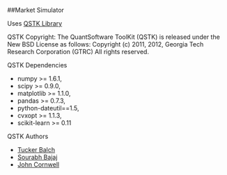 ##Market Simulator

Uses [QSTK Library](www.wiki.quantsoftware.org)

QSTK Copyright:
    The QuantSoftware ToolKit (QSTK) is released under the New BSD License as follows:
    Copyright (c) 2011, 2012, Georgia Tech Research Corporation (GTRC) All rights reserved.

QSTK Dependencies
- numpy >= 1.6.1,
- scipy >= 0.9.0,
- matplotlib >= 1.1.0,
- pandas >= 0.7.3,
- python-dateutil==1.5,
- cvxopt >= 1.1.3,
- scikit-learn >= 0.11

QSTK Authors
- [Tucker Balch](http://www.cc.gatech.edu/~tucker/)
- [Sourabh Bajaj](http://sb2nov.github.io)
- [John Cornwell](https://github.com/JWCornV)
